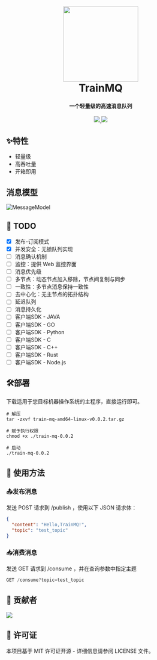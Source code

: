 <h1 align="center">
  <a href="/" alt="logo" >
  <img src="https://images.mingming.dev/file/c8e9aa86f88ef5b4fe1b2.png" width="200" />
  </a>
  <br>
    TrainMQ
  <br>
</h1>
<h4 align="center">一个轻量级的高速消息队列</h4>

<p align="center">
  <a href="#">
    <img src="https://img.shields.io/badge/version-0.0.2-blue">
  </a>
  <a href="#">
      <img src="https://img.shields.io/badge/build-passing-brightgreen">
    </a>
</p>

## ✨特性
- 轻量级
- 高吞吐量
- 开箱即用
## 消息模型
![MessageModel](https://images.mingming.dev/file/05e0ea4bc921e3c28af94.jpg)
## 📝 TODO
- [x] 发布-订阅模式
- [x] 并发安全：无锁队列实现
- [ ] 消息确认机制
- [ ] 监控：提供 Web 监控界面
- [ ] 消息优先级
- [ ] 多节点：动态节点加入移除，节点间复制与同步
- [ ] 一致性：多节点消息保持一致性
- [ ] 去中心化：无主节点的拓扑结构
- [ ] 延迟队列
- [ ] 消息持久化
- [ ] 客户端SDK - JAVA
- [ ] 客户端SDK - GO
- [ ] 客户端SDK - Python
- [ ] 客户端SDK - C
- [ ] 客户端SDK - C++
- [ ] 客户端SDK - Rust
- [ ] 客户端SDK - Node.js

## 🛠部署
下载适用于您目标机器操作系统的主程序，直接运行即可。
```shell script
# 解压
tar -zxvf train-mq-amd64-linux-v0.0.2.tar.gz

# 赋予执行权限
chmod +x ./train-mq-0.0.2

# 启动
./train-mq-0.0.2
```

## 🚀 使用方法
###  📤发布消息
发送 POST 请求到 /publish ，使用以下 JSON 请求体：
```json
{
  "content": "Hello,TrainMQ!",
  "topic": "test_topic"
}
```
###  📥消费消息
发送 GET 请求到 /consume ，并在查询参数中指定主题
```java
GET /consume?topic=test_topic
```


## 🤝 贡献者
<a href="https://github.com/eisuto/train-mq/graphs/contributors">
  <img src="https://contrib.rocks/image?repo=eisuto/train-mq" />
</a>

## 📄 许可证
本项目基于 MIT 许可证开源 - 详细信息请参阅 LICENSE 文件。